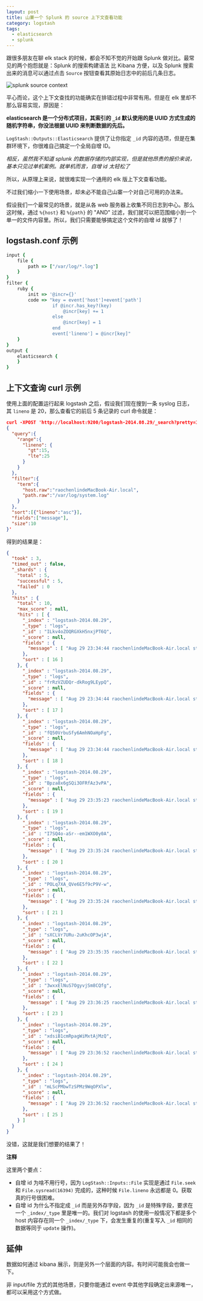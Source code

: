 ```yaml
---
layout: post
title: 山寨一个 Splunk 的 source 上下文查看功能
category: logstash
tags:
  - elasticsearch
  - splunk
---
```


跟很多朋友在聊 elk stack 的时候，都会不知不觉的开始跟 Splunk 做对比。最常见的两个抱怨就是：Splunk 的搜索构建语法 比 Kibana 方便，以及 Splunk 搜索出来的消息可以通过点击 `Source` 按钮查看其原始日志中的前后几条日志。

![splunk source context](/images/uploads/splunk-source-context.jpg)

平心而论，这个上下文查找的功能确实在排错过程中非常有用。但是在 elk 里却不那么容易实现，原因是：

**elasticsearch 是一个分布式项目，其索引的 `_id` 默认使用的是 UUID 方式生成的随机字符串，你没法根据 UUID 来判断数据的先后。**

`LogStash::Outputs::Elasticsearch` 提供了让你指定 `_id` 内容的选项，但是在集群环境下，你很难自己搞定一个全局自增 ID。

*相反，虽然我不知道 splunk 的数据存储的内部实现，但是就他昂贵的报价来说，基本只见过单机案例。就单机而言，自增 id 太轻松了*

所以，从原理上来说，就很难实现一个通用的 elk 版上下文查看功能。

不过我们缩小一下使用场景，却未必不能自己山寨一个对自己可用的办法来。

假设我们一个最常见的场景，就是从各 web 服务器上收集不同日志到中心。那么这时候，通过 `%{host}` 和 `%{path}` 的 "AND" 过滤，我们就可以把范围缩小到一个单一的文件内容里。所以，我们只需要能够搞定这个文件的自增 id 就够了！

## logstash.conf 示例

```ruby
input {
    file {
        path => ["/var/log/*.log"]
    }
}
filter {
    ruby {
        init => '@incr={}'
        code => "key = event['host']+event['path']
                 if @incr.has_key?(key)
                     @incr[key] += 1
                 else
                     @incr[key] = 1 
                 end
                 event['lineno'] = @incr[key]"
    }
}
output {
    elasticsearch {
    }
}
```

## 上下文查询 curl 示例

使用上面的配置运行起来 logstash 之后，假设我们现在搜到一条 syslog 日志，其 `lineno` 是 20，那么查看它的前后 5 条记录的 curl 命令就是：

```json
curl -XPOST 'http://localhost:9200/logstash-2014.08.29/_search?pretty=1' -d '
{
  "query":{
    "range":{
      "lineno": {
        "gt":15,
        "lte":25
      }
    }   
  },  
  "filter":{
    "term":{
      "host.raw":"raochenlindeMacBook-Air.local",
      "path.raw":"/var/log/system.log"
    }
  },
  "sort":[{"lineno":"asc"}],
  "fields":["message"],
  "size":10
}'
```

得到的结果是：

```json
{
  "took" : 3,
  "timed_out" : false,
  "_shards" : {
    "total" : 5,
    "successful" : 5,
    "failed" : 0
  },
  "hits" : {
    "total" : 10,
    "max_score" : null,
    "hits" : [ {
      "_index" : "logstash-2014.08.29",
      "_type" : "logs",
      "_id" : "ILkv4oZOQRGXkH5nxjPT6Q",
      "_score" : null,
      "fields" : {
        "message" : [ "Aug 29 23:34:44 raochenlindeMacBook-Air.local stunnel[304]: LOG5[4391727104]: Service [sproxy] accepted connection from 127.0.0.1:52673" ]
      },
      "sort" : [ 16 ]
    }, {
      "_index" : "logstash-2014.08.29",
      "_type" : "logs",
      "_id" : "frRzVZUDQr-dkRog9LEypQ",
      "_score" : null,
      "fields" : {
        "message" : [ "Aug 29 23:34:44 raochenlindeMacBook-Air.local stunnel[304]: LOG5[4391727104]: s_connect: connected 50.116.12.155:65080" ]
      },
      "sort" : [ 17 ]
    }, {
      "_index" : "logstash-2014.08.29",
      "_type" : "logs",
      "_id" : "fQ50VrbuSfy6AmhNOaHpFg",
      "_score" : null,
      "fields" : {
        "message" : [ "Aug 29 23:34:44 raochenlindeMacBook-Air.local stunnel[304]: LOG5[4391727104]: Service [sproxy] connected remote server from 192.168.0.102:52674" ]
      },
      "sort" : [ 18 ]
    }, {
      "_index" : "logstash-2014.08.29",
      "_type" : "logs",
      "_id" : "Bpza8x6gSQi3OFRfAz3vPA",
      "_score" : null,
      "fields" : {
        "message" : [ "Aug 29 23:35:23 raochenlindeMacBook-Air.local stunnel[304]: LOG5[4391882752]: Service [sproxy] accepted connection from 127.0.0.1:52710" ]
      },
      "sort" : [ 19 ]
    }, {
      "_index" : "logstash-2014.08.29",
      "_type" : "logs",
      "_id" : "I7SQ4o-aSr--em1WXO0y0A",
      "_score" : null,
      "fields" : {
        "message" : [ "Aug 29 23:35:24 raochenlindeMacBook-Air.local stunnel[304]: LOG5[4391882752]: s_connect: connected 50.116.12.155:65080" ]
      },
      "sort" : [ 20 ]
    }, {
      "_index" : "logstash-2014.08.29",
      "_type" : "logs",
      "_id" : "POLq7XA_QVe6E5f9cP9V-w",
      "_score" : null,
      "fields" : {
        "message" : [ "Aug 29 23:35:24 raochenlindeMacBook-Air.local stunnel[304]: LOG5[4391882752]: Service [sproxy] connected remote server from 192.168.0.102:52711" ]
      },
      "sort" : [ 21 ]
    }, {
      "_index" : "logstash-2014.08.29",
      "_type" : "logs",
      "_id" : "sXCLVr7URu-2uKhcOP3wjA",
      "_score" : null,
      "fields" : {
        "message" : [ "Aug 29 23:35:35 raochenlindeMacBook-Air.local stunnel[304]: LOG5[4391882752]: Connection closed: 0 byte(s) sent to SSL, 0 byte(s) sent to socket" ]
      },
      "sort" : [ 22 ]
    }, {
      "_index" : "logstash-2014.08.29",
      "_type" : "logs",
      "_id" : "3wxxElNuS7OgyvjSm8CQfg",
      "_score" : null,
      "fields" : {
        "message" : [ "Aug 29 23:36:25 raochenlindeMacBook-Air.local stunnel[304]: LOG5[4391571456]: Connection closed: 2825 byte(s) sent to SSL, 2407 byte(s) sent to socket" ]
      },
      "sort" : [ 23 ]
    }, {
      "_index" : "logstash-2014.08.29",
      "_type" : "logs",
      "_id" : "xdsiB1cmRpagWiMxtAjMzQ",
      "_score" : null,
      "fields" : {
        "message" : [ "Aug 29 23:36:52 raochenlindeMacBook-Air.local stunnel[304]: LOG5[4391493632]: Connection closed: 1109 byte(s) sent to SSL, 583 byte(s) sent to socket" ]
      },
      "sort" : [ 24 ]
    }, {
      "_index" : "logstash-2014.08.29",
      "_type" : "logs",
      "_id" : "mLScPMbwTzSPMz9WqOPXlw",
      "_score" : null,
      "fields" : {
        "message" : [ "Aug 29 23:36:52 raochenlindeMacBook-Air.local stunnel[304]: LOG5[4391571456]: Service [sproxy] accepted connection from 127.0.0.1:52719" ]
      },
      "sort" : [ 25 ]
    } ]
  }
}
```

没错，这就是我们想要的结果了！

**注释**

这里两个要点：

* 自增 id 为啥不用行号，因为 `LogStash::Inputs::File` 实现是通过 `File.seek` 和 `File.sysread(16394)` 完成的，这种时候 `File.lineno` 永远都是 0。获取真的行号很困难。
* 自增 id 为什么不指定成 `_id` 而是另外存字段，因为 `_id` 是特殊字段，要求在一个 `_index/_type` 里是唯一的。我们对 logstash 的使用一般情况下都是多个 host 内容存在同一个 `_index/_type` 下，会发生重复的(重复写入 `_id` 相同的数据等同于 `update` 操作)。

## 延伸

数据如何通过 kibana 展示，则是另外一个层面的内容。有时间可能我会也做一下。

非 input/file 方式的其他场景，只要你能通过 event 中其他字段确定出来源唯一，都可以采用这个方式做。
